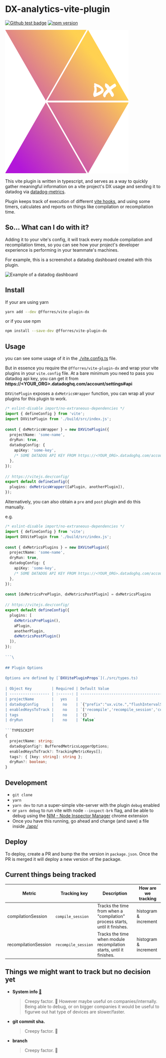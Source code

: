 # DX-analytics-vite-plugin

[![Github test badge](https://github.com/fforres/vite-plugin-dx-metrics/workflows/test/badge.svg)](https://github.com/fforres/vite-plugin-dx-metrics/actions?query=workflow%3Atest) [![npm version](https://badge.fury.io/js/%40fforres%2Fvite-plugin-dx.svg)](https://www.npmjs.com/package/@fforres/vite-plugin-dx)

<img src="./logo/logo@2x.png" width="400px" style="max-width:100%;"></img>

This vite plugin is written in typescript, and serves as a way to quickly gather meaningful information on a vite project's DX usage and sending it to datadog via [datadog-metrics](https://github.com/dbader/node-datadog-metrics).

Plugin keeps track of execution of different [vite hooks](https://vitejs.dev/guide/api-plugin.html#universal-hooks/), and using some timers, calculates and reports on things like compilation or recompilation time.

## So... What can I do with it?

Adding it to your vite's config, it will track every module compilation and recompilation times, so you can see how your project's developer experience is performing in your teammate's machines.

For example, this is a screenshot a datadog dashboard created with this plugin.

![Example of a datadog dashboard](https://user-images.githubusercontent.com/952992/109847124-b1859580-7c03-11eb-806e-6a493fd87030.png)

## Install

If your are using yarn

```bash
yarn add --dev @fforres/vite-plugin-dx
```

or if you use npm

```bash
npm install --save-dev @fforres/vite-plugin-dx
```

## Usage

you can see some usage of it in the [./vite.config.ts](./vite.config.ts) file.

But in essence you require the `@fforres/vite-plugin-dx` and wrap your vite plugins in your `vite.config` file. At a bare minimum you need to pass you datadog api key, you can get it from **https://<YOUR_ORG>.datadoghq.com/account/settings#api**

`DXVitePlugin` exposes a `dxMetricsWrapper` function, you can wrap all your plugins for this plugin to work.

```TYPESCRIPT
/* eslint-disable import/no-extraneous-dependencies */
import { defineConfig } from 'vite';
import DXVitePlugin from './build/src/index.js';

const { dxMetricsWrapper } = new DXVitePlugin({
  projectName: 'some-name',
  dryRun: true,
  datadogConfig: {
    apiKey: 'some-key',
    /* SOME DATADOG API KEY FROM https://<YOUR_ORG>.datadoghq.com/account/settings#api */
  },
});

// https://vitejs.dev/config/
export default defineConfig({
  plugins: dxMetricsWrapper([aPlugin, anotherPlugin]),
});

```

Alternatively, you can also obtain a `pre` and `post` plugin and do this manually.

e.g.

````TYPESCRIPT
/* eslint-disable import/no-extraneous-dependencies */
import { defineConfig } from 'vite';
import DXVitePlugin from './build/src/index.js';

const { dxMetricsPlugins } = new DXVitePlugin({
  projectName: 'some-name',
  dryRun: true,
  datadogConfig: {
    apiKey: 'some-key',
    /* SOME DATADOG API KEY FROM https://<YOUR_ORG>.datadoghq.com/account/settings#api */
  },
});

const [dxMetricsPrePlugin, dxMetricsPostPlugin] = dxMetricsPlugins

// https://vitejs.dev/config/
export default defineConfig({
  plugins: [
    dxMetricsPrePlugin(),
    aPlugin,
    anotherPlugin,
    dxMetricsPostPlugin()
  ]),
});

```\

## Plugin Options

Options are defined by [`DXVitePluginProps`](./src/types.ts)

| Object Key         | Required | Default Value                                                   | Description                                                                                                                                                                                                                                                   |
| ------------------ | :------: | --------------------------------------------------------------- | ------------------------------------------------------------------------------------------------------------------------------------------------------------------------------------------------------------------------------------------------------------- |
| projectName        |   yes    |                                                                 | Datadog's project name, will be added to each track call as `projectName` tag                                                                                                                                                                                 |
| datadogConfig      |    no    | `{"prefix":"ux.vite.","flushIntervalSeconds":2}`                | Config object for [Datadog Metrics](https://github.com/dbader/node-datadog-metrics#readme) - Typescript Type [here](https://github.com/DefinitelyTyped/DefinitelyTyped/blob/6970a8fffa0743f0f5fc918e187fa37f0d2675df/types/datadog-metrics/index.d.ts#L6-L36) |
| enabledKeysToTrack |    no    | `['recompile','recompile_session','compile','compile_session']` | An array of keys that will define what "keys" will be tracked. By Default we track all the keys                                                                                                                                                               |
| tags               |    no    | `{}`                                                            | Extra tags to be added to [Datadog Metrics](https://github.com/dbader/node-datadog-metrics#readme) - An object shape of `{ tagName: "tagValue", environment: "production" }`                                                                                  |
| dryRun             |    no    | `false`                                                         | If `true`, will not send tracking events to datadog.                                                                                                                                                                                                          |

```TYPESCRIPT
{
  projectName: string;
  datadogConfig?: BufferedMetricsLoggerOptions;
  enabledKeysToTrack?: TrackingMetricKeys[];
  tags?: { [key: string]: string };
  dryRun?: boolean;
}
````

## Development

- `git clone`
- `yarn`
- `yarn dev` to run a super-simple vite-server with the plugin `debug` enabled
- or `yarn debug` to run vite with node `--inspect-brk` flag, and be able to debug using the [NIM - Node Inspector Manager](https://chrome.google.com/webstore/detail/nodejs-v8-inspector-manag/gnhhdgbaldcilmgcpfddgdbkhjohddkj?hl=en) chrome extension
- Once you have this running, go ahead and change (and save) a file inside [./app/](./app)

## Deploy

To deploy, create a PR and bump the the version in `package.json`. Once the PR
is merged it will deploy a new version of the package.

## Current things being tracked

| Metric               | Tracking key        | Description                                                                  | How are we tracking   |
| -------------------- | ------------------- | ---------------------------------------------------------------------------- | --------------------- |
| compilationSession   | `compile_session`   | Tracks the time from when a "compilation" process starts, until it finishes. | histogram & increment |
| recompilationSession | `recompile_session` | Tracks the time when module recompilation starts, until it finishes.         | histogram & increment |

## Things we might want to track but no decision yet

- **System info** [🔗](https://github.com/sebhildebrandt/systeminformation)
  > Creepy factor. 😬 However maybe useful on companies/internally. Being able
  > to debug, or on bigger companies it would be useful to figurwe out hat type
  > of devices are slower/faster.
- **git commit sha.**
  > Creepy factor. 🤔
- **branch**
  > Creepy factor. 🤔
